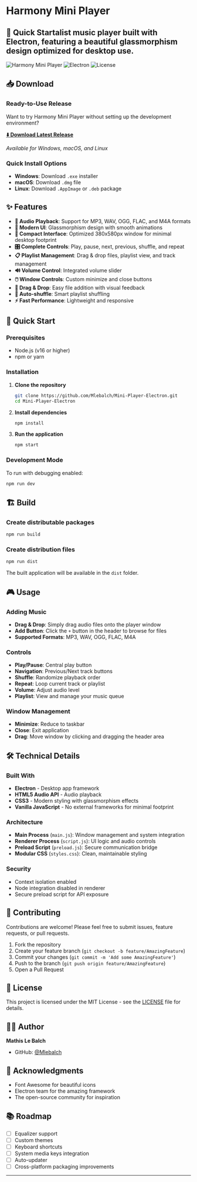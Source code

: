 # Harmony Mini Player


## 🚀 Quick Startalist music player built with Electron, featuring a beautiful glassmorphism design optimized for desktop use.

![Harmony Mini Player](https://img.shields.io/badge/Platform-Windows-blue)
![Electron](https://img.shields.io/badge/Electron-28.3.3-47848F?logo=electron)
![License](https://img.shields.io/badge/License-MIT-green)



## 📥 Download

### Ready-to-Use Release
Want to try Harmony Mini Player without setting up the development environment? 

**[⬇️ Download Latest Release](https://github.com/Mlebalch/Mini-Player-Electron/releases/latest)**

*Available for Windows, macOS, and Linux*

### Quick Install Options
- **Windows**: Download `.exe` installer
- **macOS**: Download `.dmg` file  
- **Linux**: Download `.AppImage` or `.deb` package


## ✨ Features

- **🎵 Audio Playback**: Support for MP3, WAV, OGG, FLAC, and M4A formats
- **🎨 Modern UI**: Glassmorphism design with smooth animations
- **📱 Compact Interface**: Optimized 380x580px window for minimal desktop footprint
- **🎛️ Complete Controls**: Play, pause, next, previous, shuffle, and repeat
- **📋 Playlist Management**: Drag & drop files, playlist view, and track management
- **🔊 Volume Control**: Integrated volume slider
- **🖱️ Window Controls**: Custom minimize and close buttons
- **📁 Drag & Drop**: Easy file addition with visual feedback
- **🔄 Auto-shuffle**: Smart playlist shuffling
- **⚡ Fast Performance**: Lightweight and responsive


##  🚀 Quick Start

### Prerequisites

- Node.js (v16 or higher)
- npm or yarn

### Installation

1. **Clone the repository**
   ```bash
   git clone https://github.com/Mlebalch/Mini-Player-Electron.git
   cd Mini-Player-Electron
   ```

2. **Install dependencies**
   ```bash
   npm install
   ```

3. **Run the application**
   ```bash
   npm start
   ```

### Development Mode

To run with debugging enabled:
```bash
npm run dev
```

## 🏗️ Build

### Create distributable packages

```bash
npm run build
```

### Create distribution files
```bash
npm run dist
```

The built application will be available in the `dist` folder.

## 🎮 Usage

### Adding Music
- **Drag & Drop**: Simply drag audio files onto the player window
- **Add Button**: Click the `+` button in the header to browse for files
- **Supported Formats**: MP3, WAV, OGG, FLAC, M4A

### Controls
- **Play/Pause**: Central play button
- **Navigation**: Previous/Next track buttons
- **Shuffle**: Randomize playback order
- **Repeat**: Loop current track or playlist
- **Volume**: Adjust audio level
- **Playlist**: View and manage your music queue

### Window Management
- **Minimize**: Reduce to taskbar
- **Close**: Exit application
- **Drag**: Move window by clicking and dragging the header area

## 🛠️ Technical Details

### Built With
- **Electron** - Desktop app framework
- **HTML5 Audio API** - Audio playback
- **CSS3** - Modern styling with glassmorphism effects
- **Vanilla JavaScript** - No external frameworks for minimal footprint

### Architecture
- **Main Process** (`main.js`): Window management and system integration
- **Renderer Process** (`script.js`): UI logic and audio controls
- **Preload Script** (`preload.js`): Secure communication bridge
- **Modular CSS** (`styles.css`): Clean, maintainable styling

### Security
- Context isolation enabled
- Node integration disabled in renderer
- Secure preload script for API exposure


## 🤝 Contributing

Contributions are welcome! Please feel free to submit issues, feature requests, or pull requests.

1. Fork the repository
2. Create your feature branch (`git checkout -b feature/AmazingFeature`)
3. Commit your changes (`git commit -m 'Add some AmazingFeature'`)
4. Push to the branch (`git push origin feature/AmazingFeature`)
5. Open a Pull Request

## 📝 License

This project is licensed under the MIT License - see the [LICENSE](LICENSE) file for details.

## 👨‍💻 Author

**Mathis Le Balch**
- GitHub: [@Mlebalch](https://github.com/Mlebalch)

## 🙏 Acknowledgments

- Font Awesome for beautiful icons
- Electron team for the amazing framework
- The open-source community for inspiration

## 📚 Roadmap

- [ ] Equalizer support
- [ ] Custom themes
- [ ] Keyboard shortcuts
- [ ] System media keys integration
- [ ] Auto-updater
- [ ] Cross-platform packaging improvements

---
